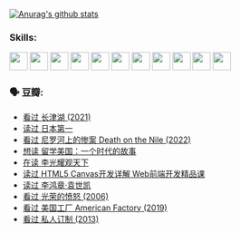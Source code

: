
[![Anurag's github stats](https://github-readme-stats.vercel.app/api?username=w940853815)](https://github.com/anuraghazra/github-readme-stats)

### Skills:

<code><img height="32" src="https://cdn.jsdelivr.net/npm/simple-icons@v5/icons/python.svg"></code>
<code><img height="32" src="https://cdn.jsdelivr.net/npm/simple-icons@v5/icons/javascript.svg"></code>
<code><img height="32" src="https://cdn.jsdelivr.net/npm/simple-icons@v5/icons/django.svg"></code>
<code><img height="32" src="https://cdn.jsdelivr.net/npm/simple-icons@v5/icons/flask.svg"></code>
<code><img height="32" src="https://cdn.jsdelivr.net/npm/simple-icons@v5/icons/vuetify.svg"></code>
<code><img height="32" src="https://cdn.jsdelivr.net/npm/simple-icons@v5/icons/git.svg"></code>
<code><img height="32" src="https://cdn.jsdelivr.net/npm/simple-icons@v5/icons/docker.svg"></code>
<code><img height="32" src="https://cdn.jsdelivr.net/npm/simple-icons@v5/icons/postgresql.svg"></code>
<code><img height="32" src="https://cdn.jsdelivr.net/npm/simple-icons@v5/icons/elasticsearch.svg"></code>
<code><img height="32" src="https://cdn.jsdelivr.net/npm/simple-icons@v5/icons/macos.svg"></code>
<code><img height="32" src="https://cdn.jsdelivr.net/npm/simple-icons@v5/icons/linux.svg"></code>

### 🗣 豆瓣:

<!-- DOUBAN-ACTIVITIES:START -->
- [看过 长津湖‎ (2021)](https://www.douban.com/people/136069238/status/3770847642/?_i=45446319)
- [读过 日本第一](https://www.douban.com/people/136069238/status/3770375760/?_i=45446319)
- [看过 尼罗河上的惨案 Death on the Nile‎ (2022)](https://www.douban.com/people/136069238/status/3769491950/?_i=45446319)
- [想读 留学美国：一个时代的故事](https://www.douban.com/people/136069238/status/3768550721/?_i=45446319)
- [在读 李光耀观天下](https://www.douban.com/people/136069238/status/3766041312/?_i=45446319)
- [读过 HTML5 Canvas开发详解 Web前端开发精品课](https://www.douban.com/people/136069238/status/3766040143/?_i=45446319)
- [读过 李鸿章·袁世凯](https://www.douban.com/people/136069238/status/3761877441/?_i=45446319)
- [看过 光荣的愤怒‎ (2006)](https://www.douban.com/people/136069238/status/3761756079/?_i=45446319)
- [看过 美国工厂 American Factory‎ (2019)](https://www.douban.com/people/136069238/status/3755217209/?_i=45446319)
- [看过 私人订制‎ (2013)](https://www.douban.com/people/136069238/status/3754213881/?_i=45446319)
<!-- DOUBAN-ACTIVITIES:END -->
<!--
**w940853815/w940853815** is a ✨ _special_ ✨ repository because its `README.md` (this file) appears on your GitHub profile.

Here are some ideas to get you started:

- 🔭 I’m currently working on ...
- 🌱 I’m currently learning ...
- 👯 I’m looking to collaborate on ...
- 🤔 I’m looking for help with ...
- 💬 Ask me about ...
- 📫 How to reach me: ...
- 😄 Pronouns: ...
- ⚡ Fun fact: ...
-->

